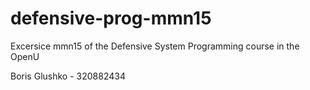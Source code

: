 # defensive-prog-mmn15
Excersice mmn15 of the Defensive System Programming course in the OpenU


Boris Glushko - 320882434